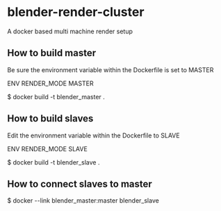 # blender-render-cluster
A docker based multi machine render setup

## How to build master

Be sure the environment variable within the Dockerfile is set to MASTER

ENV RENDER_MODE MASTER

$ docker build -t blender_master .

## How to build slaves

Edit the environment variable within the Dockerfile to SLAVE

ENV RENDER_MODE SLAVE

$ docker build -t blender_slave .

## How to connect slaves to master

$ docker --link blender_master:master blender_slave

